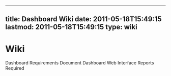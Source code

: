 
---
title: Dashboard Wiki
date: 2011-05-18T15:49:15
lastmod: 2011-05-18T15:49:15
type: wiki
---
Wiki
====

<link>Dashboard Requirements Document</link>

<link>Dashboard Web Interface Reports Required</link>
